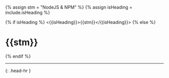 <!-- _includes/docs/env/nodejs/ -->

<!-- USE CASE -->
<!-- 1. include docs/env/nodejs/title.md -->
<!-- 2. include docs/env/nodejs/title.md isHeading=true -->

{% assign stm = "NodeJS & NPM" %}
{% assign isHeading = include.isHeading %}

{% if isHeading %}
<{{isHeading}}>{{stm}}</{{isHeading}}>
{% else %}
<h1>{{stm}}</h1>
{% endif %}
<hr>{: .head-hr }
